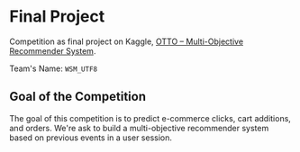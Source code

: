 # Final Project

Competition as final project on Kaggle, [OTTO – Multi-Objective Recommender System](https://www.kaggle.com/competitions/otto-recommender-system).

Team's Name: `WSM_UTF8`

## Goal of the Competition

The goal of this competition is to predict e-commerce clicks, cart additions, and orders. 
We're ask to build a multi-objective recommender system based on previous events in a user session.
